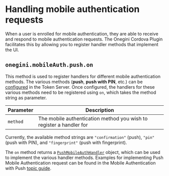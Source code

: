 # Handling mobile authentication requests

<!-- toc -->

When a user is enrolled for mobile authentication, they are able to receive and respond to mobile authentication requests. The Onegini Cordova Plugin facilitates this by allowing you to register handler methods that implement the UI.

## `onegini.mobileAuth.push.on`

This method is used to register handlers for different mobile authentication methods. The various methods (**push**, **push with PIN**, etc.) can be [configured](https://docs.onegini.com/token-server/topics/mobile-apps/mobile-authentication/mobile-authentication.html#configure-authentication-properties) in the Token Server. Once configured, the handlers for these various methods need to be registered using `on`, which takes the method string as parameter.

| Parameter | Description |
| --- | --- |
| `method` | The mobile authentication method you wish to register a handler for

Currently, the available method strings are `"confirmation"` (push), `"pin"` (push with PIN), and `"fingerprint"` (push with fingerprint).

The `on` method returns a [`PushMobileAuthHandler`](PushMobileAuthHandler.md) object, which can be used to implement the various handler methods.
Examples for implementing Push Mobile Authentication request can be found in the Mobile Authentication with Push [topic guide](../../../topics/mobile-authentication.md).